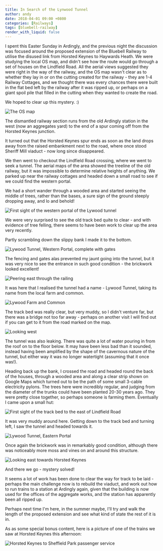```yaml
---
title: In Search of the Lynwood Tunnel
author: andy
date: 2018-04-01 09:00 +0800
categories: [Railways]
tags: [bluebell-railway]
render_with_liquid: false
---
```


I spent this Easter Sunday in Ardingly, and the previous night the discussion was focused around the proposed extension of the Bluebell Railway to utilise the disused link from Horsted Keynes to Haywards Heath. We were studying the local OS map, and didn't see how the route would go through a set of houses on the Lindfield Road. All the aerial views suggested they were right in the way of the railway, and the OS map wasn't clear as to whether they lay in or on the cutting created for the railway - they are 1-4 Railway Cottages, and we thought there was every chances there were built in the flat bed left by the railway after it was ripped up, or perhaps on a giant spoil pile that filled in the cutting when they wanted to create the road.

We hoped to clear up this mystery. :)

![The OS map](/assets/img/lynwood-tunnel-map.png)

The dismantled railway section runs from the old Ardingly station in the west (now an aggregates yard) to the end of a spur coming off from the Horsted Keynes junction.

It turned out that the Horsted Keynes spur ends as soon as the land drops away from the raised embankment next to the road, where once stood Sheriff Mill viaduct - now long since disappeared.

We then went to checkout the Lindfield Road crossing, where we went to seek a tunnel. The aerial maps of the area showed the treeline of the old railway, but it was impossible to determine relative heights of anything. We parked up near the railway cottages and headed down a small road to see if we could find the western portal.

We had a short wander through a wooded area and started seeing the middle of trees, rather than the bases, a sure sign of the ground steeply dropping away, and lo and behold!

![First sight of the western portal of the Lywood tunnel](/assets/img/lynwood-tunnel-first-sight.jpg)

We were very surprised to see the old track bed quite to clear - and with evidence of tree felling, there seems to have been work to clear up the area very recently.

Partly scrambling down the slippy bank I made it to the bottom.

![Lywood Tunnel, Western Portal, complete with gates](/assets/img/lynwood-tunnel-western-portal-from-trackbed.jpg)

The fencing and gates alas prevented my jaunt going into the tunnel, but it was very nice to see the entrance in such good condition - the brickwork looked excellent!

![Peering east through the railing](/assets/img/lynwood-tunnel-peering-east-through.jpg)

It was here that I realised the tunnel had a name - Lywood Tunnel, taking its name from the local farm and common.

![Lywood Farm and Common](/assets/img/lynwood-tunnel-map-lynwood-farm-and-common.png)

The track bed was really clear, but very muddy, so I didn't venture far, but there was a bridge not too far away - perhaps on another visit I will find out if you can get to it from the road marked on the map.

![Looking west](/assets/img/lynwood-tunnel-western-portal-looking-west.jpg)

The tunnel was also leaking. There was quite a lot of water pouring in from the roof on to the floor below. It may have been less bad than it sounded, instead having been amplified by the shape of the cavernous nature of the tunnel, but either way it was no longer watertight (assuming that it once was!).

Heading back up the bank, I crossed the road and headed round the back of the houses, through a wooded area and along a clear strip shown on Google Maps which turned out to be the path of some small 3-cable electricity pylons. The trees here were incredibly regular, and judging from the diameter of the trunks could have been planted 20-30 years ago. They were pretty close together, so perhaps someone is farming them. Eventually I came upon a small hut:

![First sight of the track bed to the east of Lindfield Road](/assets/img/lynwood-tunnel-first-eastern-trackbed.jpg)

It was very muddy around here. Getting down to the track bed and turning left, I saw the tunnel and headed towards it.

![Lywood Tunnel, Eastern Portal](/assets/img/lynwood-tunnel-eastern-portal-from-trackbed.jpg)

Once again the brickwork was in remarkably good condition, although there was noticeably more moss and vines on and around this structure.

![Looking east towards Horsted Keynes](/assets/img/lynwood-tunnel-eastern-portal-towards-horsted-keynes.jpg)

And there we go - mystery solved!

It seems a lot of work has been done to clear the way for track to be laid - perhaps the main challenge now is to rebuild the viaduct, and work out how to run trains to a station at Ardingly again, given that the building is now used for the offices of the aggregate works, and the station has apparently been all ripped up.

Perhaps next time I'm here, in the summer maybe, I'll try and walk the length of the proposed extension and see what kind of state the rest of it is in.


As as some special bonus content, here is a picture of one of the trains we saw at Horsted Keynes this afternoon:

![Horsted Keynes to Sheffield Park passenger service](/assets/img/lynwood-tunnel-horsted-keynes-station.jpg)